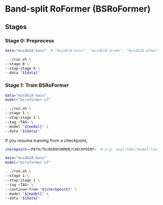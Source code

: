 # Band-split RoFormer (BSRoFormer)

## Stages

### Stage 0: Preprocess

```sh
data="musdb18-bass"  # "musdb18-bass", "musdb18-drums", "musdb18-other", or "musdb18-vocals"

. ./run.sh \
--stage 0 \
--stop-stage 0 \
--data "${data}"
```

### Stage 1: Train BSRoFormer

```sh
data="musdb18-bass"
model="bsroformer-v7"

. ./run.sh \
--stage 1 \
--stop-stage 1 \
--tag <TAG> \
--model "${model}" \
--data "${data}"
```

If you resume training from a checkpoint,

```sh
checkpoint=<PATH/TO/BSROFORMER/CHECKPOINT>  # e.g. exp/<TAG>/model/last.pth

data="musdb18-bass"
model="bsroformer-v7"

. ./run.sh \
--stage 1 \
--stop-stage 1 \
--tag <TAG> \
--continue-from "${checkpoint}" \
--model "${model}" \
--data "${data}"
```
